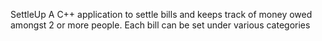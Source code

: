 SettleUp
A C++ application to settle bills and keeps track of money owed amongst 2 or more people.
Each bill can be set under various categories

